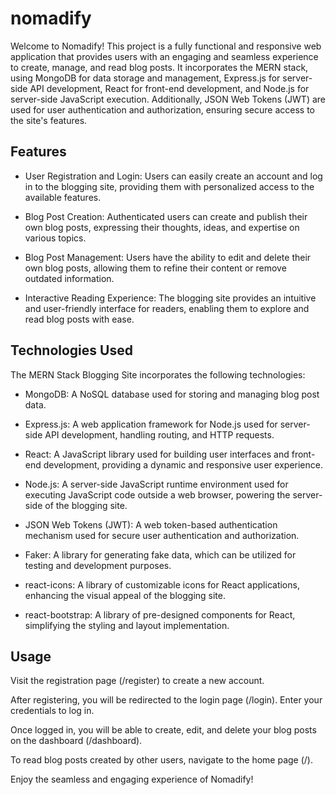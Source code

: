 # nomadify

Welcome to Nomadify! This project is a fully functional and responsive web application that provides users with an engaging and seamless experience to create, manage, and read blog posts. It incorporates the MERN stack, using MongoDB for data storage and management, Express.js for server-side API development, React for front-end development, and Node.js for server-side JavaScript execution. Additionally, JSON Web Tokens (JWT) are used for user authentication and authorization, ensuring secure access to the site's features.

## Features

- User Registration and Login: Users can easily create an account and log in to the blogging site, providing them with personalized access to the available features.

- Blog Post Creation: Authenticated users can create and publish their own blog posts, expressing their thoughts, ideas, and expertise on various topics.

- Blog Post Management: Users have the ability to edit and delete their own blog posts, allowing them to refine their content or remove outdated information.

- Interactive Reading Experience: The blogging site provides an intuitive and user-friendly interface for readers, enabling them to explore and read blog posts with ease.

## Technologies Used

The MERN Stack Blogging Site incorporates the following technologies:

- MongoDB: A NoSQL database used for storing and managing blog post data.

- Express.js: A web application framework for Node.js used for server-side API development, handling routing, and HTTP requests.

- React: A JavaScript library used for building user interfaces and front-end development, providing a dynamic and responsive user experience.

- Node.js: A server-side JavaScript runtime environment used for executing JavaScript code outside a web browser, powering the server-side of the blogging site.

- JSON Web Tokens (JWT): A web token-based authentication mechanism used for secure user authentication and authorization.

- Faker: A library for generating fake data, which can be utilized for testing and development purposes.

- react-icons: A library of customizable icons for React applications, enhancing the visual appeal of the blogging site.

- react-bootstrap: A library of pre-designed components for React, simplifying the styling and layout implementation.

## Usage
Visit the registration page (/register) to create a new account.

After registering, you will be redirected to the login page (/login). Enter your credentials to log in.

Once logged in, you will be able to create, edit, and delete your blog posts on the dashboard (/dashboard).

To read blog posts created by other users, navigate to the home page (/).

Enjoy the seamless and engaging experience of Nomadify!
